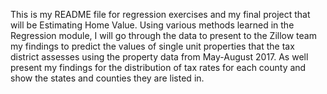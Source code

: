 This is my README file for regression exercises and my final project that will be Estimating Home Value. Using various methods learned in the Regression module, I will go through the data to present to the Zillow team my findings to predict the values of single unit properties that the tax district assesses using the property data from May-August 2017. As well present my findings for the distribution of tax rates for each county and show the states and counties they are listed in.